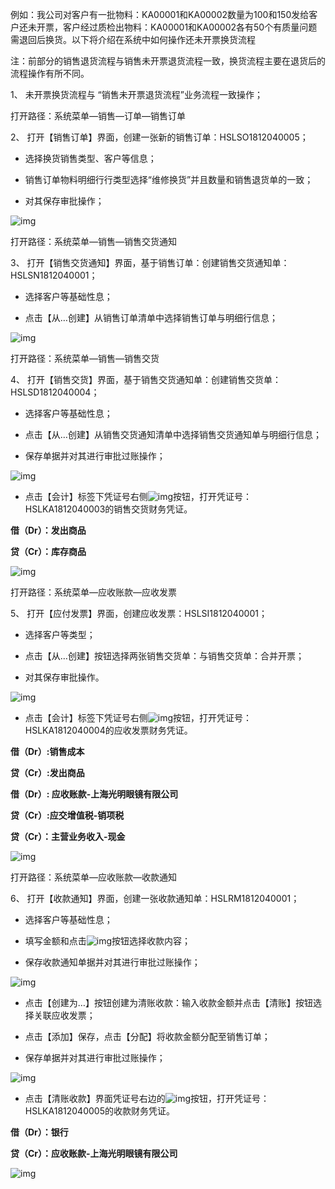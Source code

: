 例如：我公司对客户有一批物料：KA00001和KA00002数量为100和150发给客户还未开票，客户经过质检出物料：KA00001和KA00002各有50个有质量问题需退回后换货。以下将介绍在系统中如何操作还未开票换货流程

注：前部分的销售退货流程与销售未开票退货流程一致，换货流程主要在退货后的流程操作有所不同。

1、 未开票换货流程与 “销售未开票退货流程”业务流程一致操作；

打开路径：系统菜单—销售—订单—销售订单

2、 打开【销售订单】界面，创建一张新的销售订单：HSLSO1812040005；

- 选择换货销售类型、客户等信息；

- 销售订单物料明细行行类型选择“维修换货”并且数量和销售退货单的一致；

- 对其保存审批操作；

![img](images/yw2.7.1.png) 

打开路径：系统菜单—销售—销售交货通知

3、 打开【销售交货通知】界面，基于销售订单：创建销售交货通知单：HSLSN1812040001；

- 选择客户等基础性息；

- 点击【从…创建】从销售订单清单中选择销售订单与明细行信息；

![img](images/yw2.7.2.png) 

打开路径：系统菜单—销售—销售交货

4、 打开【销售交货】界面，基于销售交货通知单：创建销售交货单：HSLSD1812040004；

- 选择客户等基础性息；

- 点击【从…创建】从销售交货通知清单中选择销售交货通知单与明细行信息；

- 保存单据并对其进行审批过账操作；

![img](images/yw2.7.3.png) 

- 点击【会计】标签下凭证号右侧![img](images/yw2.7.4.png)按钮，打开凭证号：HSLKA1812040003的销售交货财务凭证。

**借（Dr）：发出商品**

**贷（Cr）：库存商品**

![img](images/yw2.7.5.png) 


打开路径：系统菜单—应收账款—应收发票

5、 打开【应付发票】界面，创建应收发票：HSLSI1812040001；

- 选择客户等类型；

- 点击【从…创建】按钮选择两张销售交货单：与销售交货单：合并开票；

- 对其保存审批操作。

![img](images/yw2.7.6.png) 

- 点击【会计】标签下凭证号右侧![img](images/yw2.7.7.png)按钮，打开凭证号：HSLKA1812040004的应收发票财务凭证。

**借（Dr）:销售成本** 

**贷（Cr）:发出商品**

**借（Dr）: 应收账款-上海光明眼镜有限公司**

**贷（Cr）:应交增值税-销项税**

**贷（Cr）：主营业务收入-现金**

![img](images/yw2.7.8.png) 

打开路径：系统菜单—应收账款—收款通知

6、 打开【收款通知】界面，创建一张收款通知单：HSLRM1812040001；

- 选择客户等基础性息；

- 填写金额和点击![img](images/yw2.7.9.png)按钮选择收款内容；

- 保存收款通知单据并对其进行审批过账操作；

![img](images/yw2.7.10.png) 

- 点击【创建为…】按钮创建为清账收款：输入收款金额并点击【清账】按钮选择关联应收发票；

- 点击【添加】保存，点击【分配】将收款金额分配至销售订单；

- 保存单据并对其进行审批过账操作；

![img](images/yw2.7.11.png) 

- 点击【清账收款】界面凭证号右边的![img](images/yw2.7.12.png)按钮，打开凭证号：HSLKA1812040005的收款财务凭证。

**借（Dr）：银行** 

**贷（Cr）：应收账款-上海光明眼镜有限公司**

![img](images/yw2.7.13.png)
